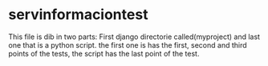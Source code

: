 # servinformaciontest

This file is dib in two parts:
First django directorie called(myproject) and
last one that is a python script.
the first one is has the first, second and third points
of the tests, the script has the last point of the test.
